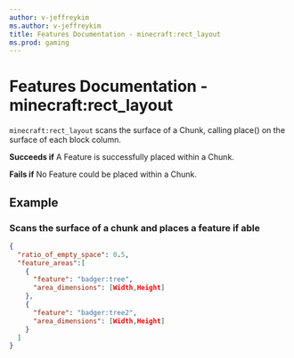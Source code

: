 ```yaml
---
author: v-jeffreykim
ms.author: v-jeffreykim
title: Features Documentation - minecraft:rect_layout
ms.prod: gaming
---
```


# Features Documentation - minecraft:rect_layout

`minecraft:rect_layout` scans the surface of a Chunk, calling place() on the surface of each block column.

**Succeeds if**
A Feature is successfully placed within a Chunk.

**Fails if**
No Feature could be placed within a Chunk.

## Example

### Scans the surface of a chunk and places a feature if able

```json
{
  "ratio_of_empty_space": 0.5,
  "feature_areas":[
    {
      "feature": "badger:tree",
      "area_dimensions": [Width,Height]
    },
    {
      "feature": "badger:tree2",
      "area_dimensions": [Width,Height]
    }
  ]
}
```
